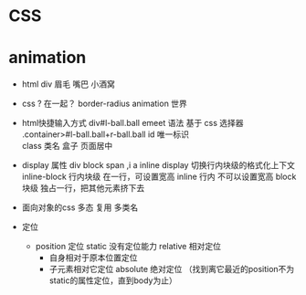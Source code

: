 # CSS 
# animation

- html
  div
  眉毛
  嘴巴
  小酒窝
  

- css
  ? 在一起？
  border-radius
  animation 世界

- html快捷输入方式 
  div#l-ball.ball  emeet 语法 基于 css 选择器
  .container>#l-ball.ball+r-ball.ball
  id 唯一标识  
  class 类名
  盒子 页面居中 


- display 属性
  div block 
  span ,i a  inline
  display 切换行内块级的格式化上下文
  inline-block 行内块级 在一行，可设置宽高
  inline 行内 不可以设置宽高
  block 块级 独占一行，把其他元素挤下去
  

- 面向对象的css
  多态 
  复用 多类名

- 定位
  - position 定位
    static 没有定位能力 
    relative 相对定位
       - 自身相对于原本位置定位
       - 子元素相对它定位
    absolute 绝对定位 （找到离它最近的position不为static的属性定位，直到body为止）


